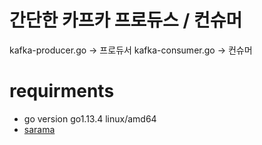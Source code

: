 # 간단한 카프카 프로듀스 / 컨슈머 


kafka-producer.go -> 프로듀서
kafka-consumer.go -> 컨슈머

# requirments
- go version go1.13.4 linux/amd64
- [sarama](https://godoc.org/github.com/Shopify/sarama)